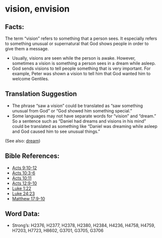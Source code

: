 # vision, envision

## Facts:

The term “vision” refers to something that a person sees. It especially refers to something unusual or supernatural that God shows people in order to give them a message.

* Usually, visions are seen while the person is awake. However, sometimes a vision is something a person sees in a dream while asleep.
* God sends visions to tell people something that is very important. For example, Peter was shown a vision to tell him that God wanted him to welcome Gentiles.

## Translation Suggestion

* The phrase “saw a vision” could be translated as “saw something unusual from God” or “God showed him something special.”
* Some languages may not have separate words for “vision” and “dream.” So a sentence such as “Daniel had dreams and visions in his mind” could be translated as something like “Daniel was dreaming while asleep and God caused him to see unusual things.”

(See also: [dream](../other/dream.md))

## Bible References:

* [Acts 9:10-12](rc://en/tn/help/act/09/10)
* [Acts 10:3-6](rc://en/tn/help/act/10/03)
* [Acts 10:11](rc://en/tn/help/act/10/11)
* [Acts 12:9-10](rc://en/tn/help/act/12/09)
* [Luke 1:22](rc://en/tn/help/luk/01/22)
* [Luke 24:23](rc://en/tn/help/luk/24/23)
* [Matthew 17:9-10](rc://en/tn/help/mat/17/09)

## Word Data:

* Strong’s: H2376, H2377, H2378, H2380, H2384, H4236, H4758, H4759, H7203, H7723, H8602, G3701, G3705, G3706
